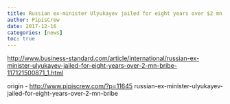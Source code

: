 ```yaml
---
title: Russian ex-minister Ulyukayev jailed for eight years over $2 mn bribe
author: PipisCrew
date: 2017-12-16
categories: [news]
toc: true
---
```


http://www.business-standard.com/article/international/russian-ex-minister-ulyukayev-jailed-for-eight-years-over-2-mn-bribe-117121500871_1.html

origin - http://www.pipiscrew.com/?p=11645 russian-ex-minister-ulyukayev-jailed-for-eight-years-over-2-mn-bribe